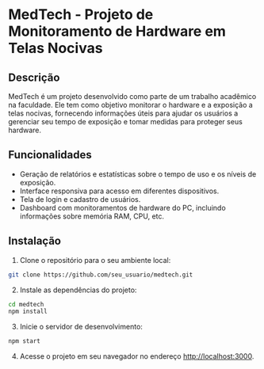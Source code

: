 # MedTech - Projeto de Monitoramento de Hardware em Telas Nocivas

## Descrição

MedTech é um projeto desenvolvido como parte de um trabalho acadêmico na faculdade. Ele tem como objetivo monitorar o hardware e a exposição a telas nocivas, fornecendo informações úteis para ajudar os usuários a gerenciar seu tempo de exposição e tomar medidas para proteger seus hardware.

## Funcionalidades

- Geração de relatórios e estatísticas sobre o tempo de uso e os níveis de exposição.
- Interface responsiva para acesso em diferentes dispositivos.
- Tela de login e cadastro de usuários.
- Dashboard com monitoramentos de hardware do PC, incluindo informações sobre memória RAM, CPU, etc.

## Instalação

1. Clone o repositório para o seu ambiente local:

```bash
git clone https://github.com/seu_usuario/medtech.git
```

2. Instale as dependências do projeto:

```bash
cd medtech
npm install
```

3. Inicie o servidor de desenvolvimento:

```bash
npm start
```

4. Acesse o projeto em seu navegador no endereço [http://localhost:3000](http://localhost:3000).
